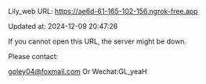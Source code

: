 Lily_web URL: https://ae6d-61-165-102-156.ngrok-free.app

Updated at: 2024-12-09 20:47:26

If you cannot open this URL, the server might be down.

Please contact: 

goley04@foxmail.com Or Wechat:GL_yeaH